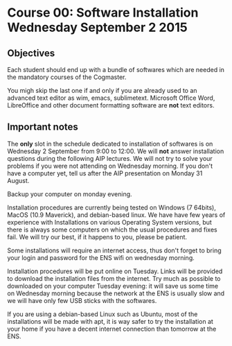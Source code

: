 **Course 00: Software Installation** Wednesday September 2 2015
============================================================

Objectives
----------

Each student should end up with a bundle of softwares which are needed in the
mandatory courses of the Cogmaster.

You migh skip the last one if and only if you are already used to an advanced
text editor as wim, emacs, sublimetext. Microsoft Office Word, LibreOffice and
other document formatting software are
**not** text editors.

Important notes
---------------

The **only** slot in the schedule dedicated to installation of softwares is on
Wednesday 2 September from 9:00 to 12:00. We will **not** answer installation
questions during the following AIP lectures. We will not try to solve your
problems if you were not attending on Wednesday morning. If you don't have a
computer yet, tell us after the AIP presentation on Monday 31 August.

Backup your computer on monday evening.

Installation procedures are currently being tested on Windows (7 64bits), MacOS
(10.9 Maverick), and debian-based linux. We have have few years of experience with Installations on various Operating System versions, but there is always some computers on which the usual procedures and fixes fail. We will try our best, if it happens to you, please be patient.

Some installations will require an internet access, thus don't forget to
bring your login and password for the ENS wifi on wednesday morning.

Installation procedures will be put online on Tuesday. Links will be provided to download the installation files from the internet. Try much as possible to downloaded on your computer Tuesday evening: it will save us some time on Wednesday morning because the network at the ENS is usually slow and we will have only few USB sticks with the softwares.

If you are using a debian-based Linux such as Ubuntu, most of the installations will be made with apt, it is way safer to try the installation at your home if you have a decent internet connection than tomorrow at the ENS.
